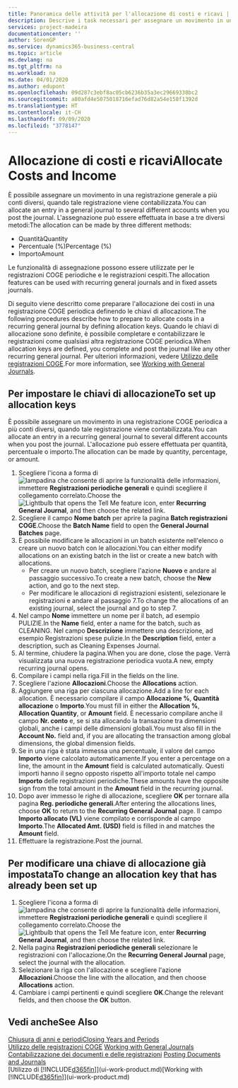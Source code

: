 ```yaml
---
title: Panoramica delle attività per l'allocazione di costi e ricavi | Documenti Microsoft
description: Descrive i task necessari per assegnare un movimento in una registrazione COGE a più conti diversi, quando tale registrazione viene contabilizzata.
services: project-madeira
documentationcenter: ''
author: SorenGP
ms.service: dynamics365-business-central
ms.topic: article
ms.devlang: na
ms.tgt_pltfrm: na
ms.workload: na
ms.date: 04/01/2020
ms.author: edupont
ms.openlocfilehash: 09d287c3ebf8ac05cb6236b35a3ec29669338bc2
ms.sourcegitcommit: a80afd4e5075018716efad76d82a54e158f1392d
ms.translationtype: HT
ms.contentlocale: it-CH
ms.lasthandoff: 09/09/2020
ms.locfileid: "3778147"
---
```

# <a name="allocate-costs-and-income"></a><span data-ttu-id="78797-103">Allocazione di costi e ricavi</span><span class="sxs-lookup"><span data-stu-id="78797-103">Allocate Costs and Income</span></span>
<span data-ttu-id="78797-104">È possibile assegnare un movimento in una registrazione generale a più conti diversi, quando tale registrazione viene contabilizzata.</span><span class="sxs-lookup"><span data-stu-id="78797-104">You can allocate an entry in a general journal to several different accounts when you post the journal.</span></span> <span data-ttu-id="78797-105">L'assegnazione può essere effettuata in base a tre diversi metodi:</span><span class="sxs-lookup"><span data-stu-id="78797-105">The allocation can be made by three different methods:</span></span>

* <span data-ttu-id="78797-106">Quantità</span><span class="sxs-lookup"><span data-stu-id="78797-106">Quantity</span></span>
* <span data-ttu-id="78797-107">Percentuale (%)</span><span class="sxs-lookup"><span data-stu-id="78797-107">Percentage (%)</span></span>
* <span data-ttu-id="78797-108">Importo</span><span class="sxs-lookup"><span data-stu-id="78797-108">Amount</span></span>

<span data-ttu-id="78797-109">Le funzionalità di assegnazione possono essere utilizzate per le registrazioni COGE periodiche e le registrazioni cespiti.</span><span class="sxs-lookup"><span data-stu-id="78797-109">The allocation features can be used with recurring general journals and in fixed assets journals.</span></span>
<!--You can also distribute the cost or revenue of a line to an intercompany partner when you post a sales or purchase document. When you post the document, a line will be posted in your general journal, and a corresponding line will be created in the intercompany outbox.-->

<span data-ttu-id="78797-110">Di seguito viene descritto come preparare l'allocazione dei costi in una registrazione COGE periodica definendo le chiavi di allocazione.</span><span class="sxs-lookup"><span data-stu-id="78797-110">The following procedures describe how to prepare to allocate costs in a recurring general journal by defining allocation keys.</span></span> <span data-ttu-id="78797-111">Quando le chiavi di allocazione sono definite, è possibile completare e contabilizzare le registrazioni come qualsiasi altra registrazione COGE periodica.</span><span class="sxs-lookup"><span data-stu-id="78797-111">When allocation keys are defined, you complete and post the journal like any other recurring general journal.</span></span> <span data-ttu-id="78797-112">Per ulteriori informazioni, vedere [Utilizzo delle registrazioni COGE](ui-work-general-journals.md).</span><span class="sxs-lookup"><span data-stu-id="78797-112">For more information, see [Working with General Journals](ui-work-general-journals.md).</span></span>

## <a name="to-set-up-allocation-keys"></a><span data-ttu-id="78797-113">Per impostare le chiavi di allocazione</span><span class="sxs-lookup"><span data-stu-id="78797-113">To set up allocation keys</span></span>
<span data-ttu-id="78797-114">È possibile assegnare un movimento in una registrazione COGE periodica a più conti diversi, quando tale registrazione viene contabilizzata.</span><span class="sxs-lookup"><span data-stu-id="78797-114">You can allocate an entry in a recurring general journal to several different accounts when you post the journal.</span></span> <span data-ttu-id="78797-115">L'allocazione può essere effettuata per quantità, percentuale o importo.</span><span class="sxs-lookup"><span data-stu-id="78797-115">The allocation can be made by quantity, percentage, or amount.</span></span>
1. <span data-ttu-id="78797-116">Scegliere l'icona a forma di ![lampadina che consente di aprire la funzionalità delle informazioni](media/ui-search/search_small.png "Informazioni sull'operazione che si desidera eseguire"), immettere **Registrazioni periodiche generali** e quindi scegliere il collegamento correlato.</span><span class="sxs-lookup"><span data-stu-id="78797-116">Choose the ![Lightbulb that opens the Tell Me feature](media/ui-search/search_small.png "Tell me what you want to do") icon, enter **Recurring General Journal**, and then choose the related link.</span></span>
2. <span data-ttu-id="78797-117">Scegliere il campo **Nome batch** per aprire la pagina **Batch registrazioni COGE**.</span><span class="sxs-lookup"><span data-stu-id="78797-117">Choose the **Batch Name** field to open the **General Journal Batches** page.</span></span>
3. <span data-ttu-id="78797-118">È possibile modificare le allocazioni in un batch esistente nell'elenco o creare un nuovo batch con le allocazioni.</span><span class="sxs-lookup"><span data-stu-id="78797-118">You can either modify allocations on an existing batch in the list or create a new batch with allocations.</span></span>
   * <span data-ttu-id="78797-119">Per creare un nuovo batch, scegliere l'azione **Nuovo** e andare al passaggio successivo.</span><span class="sxs-lookup"><span data-stu-id="78797-119">To create a new batch, choose the **New** action, and go to the next step.</span></span>
   * <span data-ttu-id="78797-120">Per modificare le allocazioni di registrazioni esistenti, selezionare le registrazioni e andare al passaggio 7.</span><span class="sxs-lookup"><span data-stu-id="78797-120">To change the allocations of an existing journal, select the journal and go to step 7.</span></span>    
4. <span data-ttu-id="78797-121">Nel campo **Nome** immettere un nome per il batch, ad esempio PULIZIE.</span><span class="sxs-lookup"><span data-stu-id="78797-121">In the **Name** field, enter a name for the batch, such as CLEANING.</span></span> <span data-ttu-id="78797-122">Nel campo **Descrizione** immettere una descrizione, ad esempio Registrazioni spese pulizie.</span><span class="sxs-lookup"><span data-stu-id="78797-122">In the **Description** field, enter a description, such as Cleaning Expenses Journal.</span></span>
5. <span data-ttu-id="78797-123">Al termine, chiudere la pagina.</span><span class="sxs-lookup"><span data-stu-id="78797-123">When you are done, close the page.</span></span> <span data-ttu-id="78797-124">Verrà visualizzata una nuova registrazione periodica vuota.</span><span class="sxs-lookup"><span data-stu-id="78797-124">A new, empty recurring journal opens.</span></span>
6. <span data-ttu-id="78797-125">Compilare i campi nella riga.</span><span class="sxs-lookup"><span data-stu-id="78797-125">Fill in the fields on the line.</span></span>
7. <span data-ttu-id="78797-126">Scegliere l'azione **Allocazioni**.</span><span class="sxs-lookup"><span data-stu-id="78797-126">Choose the **Allocations** action.</span></span>
8. <span data-ttu-id="78797-127">Aggiungere una riga per ciascuna allocazione.</span><span class="sxs-lookup"><span data-stu-id="78797-127">Add a line for each allocation.</span></span> <span data-ttu-id="78797-128">È necessario compilare il campo **Allocazione %**, **Quantità allocazione** o **Importo**.</span><span class="sxs-lookup"><span data-stu-id="78797-128">You must fill in either the **Allocation %**, **Allocation Quantity**, or **Amount** field.</span></span> <span data-ttu-id="78797-129">È necessario compilare anche il campo **Nr. conto** e, se si sta allocando la transazione tra dimensioni globali, anche i campi delle dimensioni globali.</span><span class="sxs-lookup"><span data-stu-id="78797-129">You must also fill in the **Account No.** field and, if you are allocating the transaction among global dimensions, the global dimension fields.</span></span>
9. <span data-ttu-id="78797-130">Se in una riga è stata immessa una percentuale, il valore del campo **Importo** viene calcolato automaticamente.</span><span class="sxs-lookup"><span data-stu-id="78797-130">If you enter a percentage on a line, the amount in the **Amount** field is calculated automatically.</span></span> <span data-ttu-id="78797-131">Questi importi hanno il segno opposto rispetto all'importo totale nel campo **Importo** delle registrazioni periodiche.</span><span class="sxs-lookup"><span data-stu-id="78797-131">These amounts have the opposite sign from the total amount in the **Amount** field in the recurring journal.</span></span>
10. <span data-ttu-id="78797-132">Dopo aver immesso le righe di allocazione, scegliere **OK** per tornare alla pagina **Reg. periodiche generali**.</span><span class="sxs-lookup"><span data-stu-id="78797-132">After entering the allocations lines, choose **OK** to return to the **Recurring General Journal** page.</span></span> <span data-ttu-id="78797-133">Il campo **Importo allocato (VL)** viene compilato e corrisponde al campo **Importo**.</span><span class="sxs-lookup"><span data-stu-id="78797-133">The **Allocated Amt. (USD)** field is filled in and matches the **Amount** field.</span></span>
11. <span data-ttu-id="78797-134">Effettuare la registrazione.</span><span class="sxs-lookup"><span data-stu-id="78797-134">Post the journal.</span></span>

## <a name="to-change-an-allocation-key-that-has-already-been-set-up"></a><span data-ttu-id="78797-135">Per modificare una chiave di allocazione già impostata</span><span class="sxs-lookup"><span data-stu-id="78797-135">To change an allocation key that has already been set up</span></span>
1. <span data-ttu-id="78797-136">Scegliere l'icona a forma di ![lampadina che consente di aprire la funzionalità delle informazioni](media/ui-search/search_small.png "Informazioni sull'operazione che si desidera eseguire"), immettere **Registrazioni periodiche generali** e quindi scegliere il collegamento correlato.</span><span class="sxs-lookup"><span data-stu-id="78797-136">Choose the ![Lightbulb that opens the Tell Me feature](media/ui-search/search_small.png "Tell me what you want to do") icon, enter **Recurring General Journal**, and then choose the related link.</span></span>
2. <span data-ttu-id="78797-137">Nella pagina **Registrazioni periodiche generali** selezionare le registrazioni con l'allocazione.</span><span class="sxs-lookup"><span data-stu-id="78797-137">On the **Recurring General Journal** page, select the journal with the allocation.</span></span>
3. <span data-ttu-id="78797-138">Selezionare la riga con l'allocazione e scegliere l'azione **Allocazioni**.</span><span class="sxs-lookup"><span data-stu-id="78797-138">Choose the line with the allocation, and then choose **Allocations** action.</span></span>
4. <span data-ttu-id="78797-139">Cambiare i campi pertinenti e quindi scegliere **OK**.</span><span class="sxs-lookup"><span data-stu-id="78797-139">Change the relevant fields, and then choose the **OK** button.</span></span>

## <a name="see-also"></a><span data-ttu-id="78797-140">Vedi anche</span><span class="sxs-lookup"><span data-stu-id="78797-140">See Also</span></span>
[<span data-ttu-id="78797-141">Chiusura di anni e periodi</span><span class="sxs-lookup"><span data-stu-id="78797-141">Closing Years and Periods</span></span>](year-close-years-periods.md)  
<span data-ttu-id="78797-142">[Utilizzo delle registrazioni COGE](ui-work-general-journals.md)  </span><span class="sxs-lookup"><span data-stu-id="78797-142">[Working with General Journals](ui-work-general-journals.md)  </span></span>  
<span data-ttu-id="78797-143">[Contabilizzazione dei documenti e delle registrazioni](ui-post-documents-journals.md)  </span><span class="sxs-lookup"><span data-stu-id="78797-143">[Posting Documents and Journals](ui-post-documents-journals.md)  </span></span>  
<span data-ttu-id="78797-144">[Utilizzo di [!INCLUDE[d365fin](includes/d365fin_md.md)]](ui-work-product.md)</span><span class="sxs-lookup"><span data-stu-id="78797-144">[Working with [!INCLUDE[d365fin](includes/d365fin_md.md)]](ui-work-product.md)</span></span>
